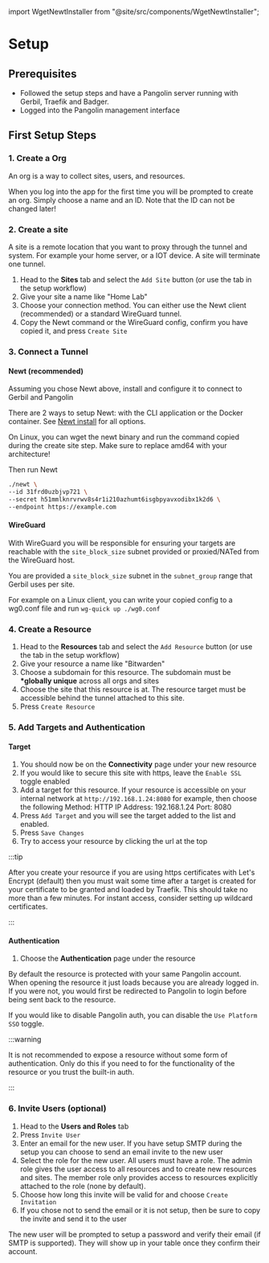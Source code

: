 import WgetNewtInstaller from "@site/src/components/WgetNewtInstaller";

# Setup

## Prerequisites

- Followed the setup steps and have a Pangolin server running with Gerbil, Traefik and Badger.
- Logged into the Pangolin management interface

## First Setup Steps

### 1. Create a Org

An org is a way to collect sites, users, and resources.

When you log into the app for the first time you will be prompted to create an org. Simply choose a name and an ID. Note that the ID can not be changed later!

### 2. Create a site

A site is a remote location that you want to proxy through the tunnel and system. For example your home server, or a IOT device. A site will terminate one tunnel.

1. Head to the **Sites** tab and select the `Add Site` button (or use the tab in the setup workflow)
2. Give your site a name like "Home Lab"
3. Choose your connection method. You can either use the Newt client (recommended) or a standard WireGuard tunnel.
4. Copy the Newt command or the WireGuard config, confirm you have copied it, and press `Create Site`

### 3. Connect a Tunnel

#### Newt (recommended)

Assuming you chose Newt above, install and configure it to connect to Gerbil and Pangolin

There are 2 ways to setup Newt: with the CLI application or the Docker container. See [Newt install](../04-Newt/02-install.md) for all options.

On Linux, you can wget the newt binary and run the command copied during the create site step. Make sure to replace amd64 with your architecture!

<WgetNewtInstaller />

Then run Newt

```bash
./newt \
--id 31frd0uzbjvp721 \
--secret h51mmlknrvrwv8s4r1i210azhumt6isgbpyavxodibx1k2d6 \
--endpoint https://example.com
```

#### WireGuard

With WireGuard you will be responsible for ensuring your targets are reachable with the `site_block_size` subnet provided or proxied/NATed from the WireGuard host.

You are provided a `site_block_size` subnet in the `subnet_group` range that Gerbil uses per site.

For example on a Linux client, you can write your copied config to a wg0.conf file and run `wg-quick up ./wg0.conf`

### 4. Create a Resource

1. Head to the **Resources** tab and select the `Add Resource` button (or use the tab in the setup workflow)
2. Give your resource a name like "Bitwarden"
3. Choose a subdomain for this resource. The subdomain must be **\*globally unique** across all orgs and sites
4. Choose the site that this resource is at. The resource target must be accessible behind the tunnel attached to this site.
5. Press `Create Resource`

### 5. Add Targets and Authentication

#### Target

1. You should now be on the **Connectivity** page under your new resource
2. If you would like to secure this site with https, leave the `Enable SSL` toggle enabled
3. Add a target for this resource. If your resource is accessible on your internal network at `http://192.168.1.24:8080` for example, then choose the following
   Method: HTTP
   IP Address: 192.168.1.24
   Port: 8080
4. Press `Add Target` and you will see the target added to the list and enabled.
5. Press `Save Changes`
6. Try to access your resource by clicking the url at the top

:::tip

After you create your resource if you are using https certificates with Let's Encrypt (default) then you must wait some time after a target is created for your certificate to be granted and loaded by Traefik. This should take no more than a few minutes. For instant access, consider setting up wildcard certificates.

:::

#### Authentication

1. Choose the **Authentication** page under the resource

By default the resource is protected with your same Pangolin account. When opening the resource it just loads because you are already logged in. If you were not, you would first be redirected to Pangolin to login before being sent back to the resource.

If you would like to disable Pangolin auth, you can disable the `Use Platform SSO` toggle.

:::warning

It is not recommended to expose a resource without some form of authentication. Only do this if you need to for the functionality of the resource or you trust the built-in auth.

:::

### 6. Invite Users (optional)

1. Head to the **Users and Roles** tab
2. Press `Invite User`
3. Enter an email for the new user. If you have setup SMTP during the setup you can choose to send an email invite to the new user
4. Select the role for the new user. All users must have a role. The admin role gives the user access to all resources and to create new resources and sites. The member role only provides access to resources explicitly attached to the role (none by default).
5. Choose how long this invite will be valid for and choose `Create Invitation`
6. If you chose not to send the email or it is not setup, then be sure to copy the invite and send it to the user

The new user will be prompted to setup a password and verify their email (if SMTP is supported). They will show up in your table once they confirm their account.
